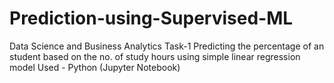 # Prediction-using-Supervised-ML
Data Science and Business Analytics Task-1 
Predicting the percentage of an student based on the no. of study hours using simple linear regression model 
Used - Python (Jupyter Notebook)

